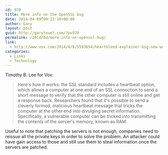 ```yaml
---
id: 970
title: More info on the OpenSSL bug
date: 2014-04-09T09:23:10+00:00
author: Gary
layout: post
guid: http://garytouet.com/?p=970
permalink: /2014/04/more-info-on-openssl-bug/
link:
  - http://www.vox.com/2014/4/8/5593654/heartbleed-explainer-big-new-web-security-flaw-compromise-privacy
categories:
  - Links
  - Technology
---
```


Timothy B. Lee for Vox:
<blockquote>Here's how it works: the SSL standard includes a heartbeat option, which allows a computer at one end of an SSL connection to send a short message to verify that the other computer is still online and get a response back. Researchers found that it's possible to send a cleverly formed, malicious heartbeat message that tricks the computer at the other end into divulging secret information. Specifically, a vulnerable computer can be tricked into transmitting the contents of the server's memory, known as RAM.</blockquote>

Useful to note that patching the servers is not enough, companies need to reissue all the private keys in order to solve the problem. An attacker could have gain access to those and still use them to steal information once the servers are patched.

